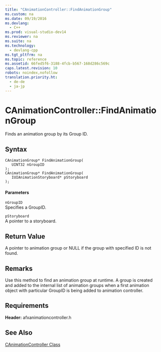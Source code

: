 ```yaml
---
title: "CAnimationController::FindAnimationGroup"
ms.custom: na
ms.date: 09/19/2016
ms.devlang: 
  - C++
ms.prod: visual-studio-dev14
ms.reviewer: na
ms.suite: na
ms.technology: 
  - devlang-cpp
ms.tgt_pltfrm: na
ms.topic: reference
ms.assetid: 66fed5f6-3188-4fcb-b567-168d286c569c
caps.latest.revision: 10
robots: noindex,nofollow
translation.priority.ht: 
  - de-de
  - ja-jp
---
```

# CAnimationController::FindAnimationGroup
Finds an animation group by its Group ID.  
  
## Syntax  
  
```  
CAnimationGroup* FindAnimationGroup(  
   UINT32 nGroupID  
);  
CAnimationGroup* FindAnimationGroup(  
   IUIAnimationStoryboard* pStoryboard  
);  
```  
  
#### Parameters  
 `nGroupID`  
 Specifies a GroupID.  
  
 `pStoryboard`  
 A pointer to a storyboard.  
  
## Return Value  
 A pointer to animation group or NULL if the group with specified ID is not found.  
  
## Remarks  
 Use this method to find an animation group at runtime. A group is created and added to the internal list of animation groups when a first animation object with particular GroupID is being added to animation controller.  
  
## Requirements  
 **Header:** afxanimationcontroller.h  
  
## See Also  
 [CAnimationController Class](../vs140/CAnimationController-Class.md)